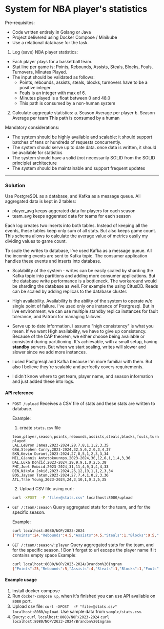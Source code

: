 # System for NBA player's statistics

Pre-requisites:
- Code written entirely in Golang or Java
- Project delivered using Docker Compose / Minikube
-  Use a relational database for the task.

1. Log (save) NBA player statistics:
- Each player plays for a basketball team.
- Stat line per game is: Points, Rebounds, Assists, Steals, Blocks, Fouls, Turnovers, Minutes Played.
- The input should be validated as follows:
    - Points, rebounds, assists, steals, blocks, turnovers have to be a positive integer.
    - Fouls is an integer with max of 6.
    - Minutes played is a float between 0 and 48.0
    - This path is consumed by a non-human system

2. Calculate aggregate statistics:
a. Season Average per player
b. Season Average per team
This path is consumed by a human

Mandatory considerations:
- The system should be highly available and scalable: it should support batches of tens or hundreds of requests concurrently.
- The system should serve up to date data. once data is written, it should be available for statistics
- The system should have a solid (not necessarily SOLID from the SOLID principle) architecture
- The system should be maintainable and support frequent updates

---


### Solution

Use PostgreSQL as a database, and Kafka as a message queue.
All aggregated data is kept in 2 tables:
- player_avg keeps aggerated data for players for each season
- team_avg keeps aggerated data for teams for each season

Each log creates two inserts into both tables. Instead of keeping all the events, these tables keep only sum of all stats.
But also keeps game count. This schema allows to calculate the average value of metrics easily my dividing values to game count. 

To scale the writes to database, I've used Kafka as a message queue. All the incoming events are sent to Kafka topic.
The consumer application handles these events and inserts into database.


* Scalability of the system - writes can be easily scaled by sharding the Kafka topic into partitions and adding more consumer
applications. But the database write performance is a bottleneck. The workaround would be sharding the database as well. For example
the using CitusDB. Reads can be scaled by adding replicas to the database cluster.

* High availability. Availability is the ability of the system to operate w/o single point of failure. I've used only one instance of
Postgresql. But in live environment, we can use multiple standby replica instances for fault tolerance, and Patroni for managing failover.

* Serve up to date information. I assume "high consistency" is what you mean. If we want High availability, we have to give up
consistency. Because of the CAP theorem, we either choose being available or consistent during partitioning.
It's achievable, with a small setup, having __standby__ servers. But when we start scaling, writes will slower and slower since
we add more instances.

* I used Postgresql and Kafka because I'm more familiar with them. But also I believe they're scalable and perfectly covers requirements.

* I didn't know where to get team, player name, and season information and just added these into logs.

#### API reference

- `POST /upload`
   Receives a CSV file of stats and these stats are written to database.

   Example:

   1. create `stats.csv` file
   ```
   team,player,season,points,rebounds,assists,steals,blocks,fouls,turnovers,minutes played
   LAL,LeBron James,2023-2024,28,7,8,1,1,2,3,35
   GSW,Stephen Curry,2023-2024,32,5,6,2,0,3,4,37
   BKN,Kevin Durant,2023-2024,27,8,5,1,2,3,3,34
   MIL,Giannis Antetokounmpo,2023-2024,30,12,6,1,1,4,3,36
   DAL,Luka Dončić,2023-2024,29,9,9,1,0,2,5,38
   PHI,Joel Embiid,2023-2024,31,11,4,0,3,4,4,33
   DEN,Nikola Jokić,2023-2024,26,12,10,1,1,2,3,34
   BOS,Jayson Tatum,2023-2024,27,7,4,1,0,2,3,36
   ATL,Trae Young,2023-2024,24,3,10,1,0,3,5,35
   ```

   2. Upload CSV file using curl:
   ```bash
   curl -XPOST  -F "file=@stats.csv" localhost:8080/upload
   ```


- `GET /:team/:season`
   Query aggregated stats for the team, and for the specific season.

   Example:
   ```bash
   curl localhost:8080/NOP/2023-2024
   {"Points":24,"Rebounds":4.5,"Assists":4.5,"Steals":1,"Blocks":0.5,"Fouls":3,"Turnovers":2.5,"MinutesPlayed":51.75}
   ```

- `GET /:team/:season/:player`
   Query aggregated stats for the team, and for the specific season.
   ! Don't forget to url escape the player name if it contains empty space
   Example:
   ```bash
   curl localhost:8080/NOP/2023-2024/Brandon%20Ingram
   {"Points":25,"Rebounds":5,"Assists":4,"Steals":1,"Blocks":1,"Fouls":3,"Turnovers":2,"MinutesPlayed":51}
   ```



####  Example usage

1. Install docker-compose
2. Run `docker-compose up`, when it's finished you can use API available on `8080` port.
3. Upload csv file: `curl -XPOST  -F "file=@stats.csv" localhost:8080/upload`. Use sample data from `sample/stats.csv`.
4. Query:
  `curl localhost:8080/NOP/2023-2024`
  `curl localhost:8080/NOP/2023-2024/Brandon%20Ingram`
